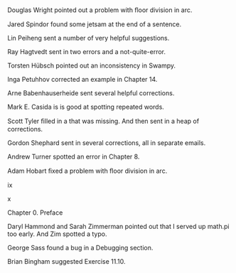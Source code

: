 Douglas Wright pointed out a problem with ﬂoor division in arc.

Jared Spindor found some jetsam at the end of a sentence.

Lin Peiheng sent a number of very helpful suggestions.

Ray Hagtvedt sent in two errors and a not-quite-error.

Torsten Hübsch pointed out an inconsistency in Swampy.

Inga Petuhhov corrected an example in Chapter 14.

Arne Babenhauserheide sent several helpful corrections.

Mark E. Casida is is good at spotting repeated words.

Scott Tyler ﬁlled in a that was missing. And then sent in a heap of corrections.

Gordon Shephard sent in several corrections, all in separate emails.

Andrew Turner spotted an error in Chapter 8.

Adam Hobart ﬁxed a problem with ﬂoor division in arc.

ix

x

Chapter 0. Preface

Daryl Hammond and Sarah Zimmerman pointed out that I served up math.pi too early. And Zim spotted a typo.

George Sass found a bug in a Debugging section.

Brian Bingham suggested Exercise 11.10.